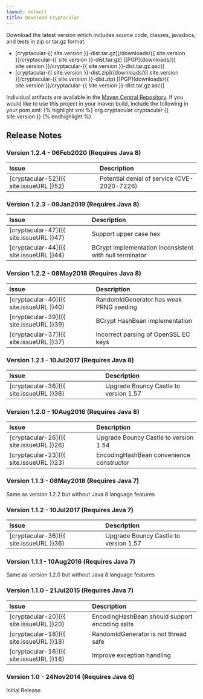 ```yaml
---
layout: default
title: Download Cryptacular
---
```

Download the latest version which includes source code, classes, javadocs, and tests in zip or tar.gz format.

* [cryptacular-{{ site.version }}-dist.tar.gz](/downloads/{{ site.version }}/cryptacular-{{ site.version }}-dist.tar.gz)   [[PGP](downloads/{{ site.version }}/cryptacular-{{ site.version }}-dist.tar.gz.asc)]
* [cryptacular-{{ site.version }}-dist.zip](/downloads/{{ site.version }}/cryptacular-{{ site.version }}-dist.zip)   [[PGP](downloads/{{ site.version }}/cryptacular-{{ site.version }}-dist.tar.gz.asc)]

Individual artifacts are available in the [Maven Central Repository](http://repo1.maven.org/maven2/org/cryptacular/cryptacular/).
If you would like to use this project in your maven build, include the following in your pom.xml:
{% highlight xml %}
<dependencies>
  <dependency>
    <groupId>org.cryptacular</groupId>
    <artifactId>cryptacular</artifactId>
    <version>{{ site.version }}</version>
  </dependency>
</dependencies>
{% endhighlight %}

## Release Notes

### Version 1.2.4 - 06Feb2020 (Requires Java 8)

Issue | Description
:---- | :----------
[cryptacular-52]({{ site.issueURL }}52) | Potential denial of service (CVE-2020-7226)

### Version 1.2.3 - 09Jan2019 (Requires Java 8)

Issue | Description
:---- | :----------
[cryptacular-47]({{ site.issueURL }}47) | Support upper case hex
[cryptacular-44]({{ site.issueURL }}44) | BCrypt implementation inconsistent with null terminator


### Version 1.2.2 - 08May2018 (Requires Java 8)

Issue | Description
:---- | :----------
[cryptacular-40]({{ site.issueURL }}40) | RandomIdGenerator has weak PRNG seeding
[cryptacular-39]({{ site.issueURL }}39) | BCrypt HashBean implementation
[cryptacular-37]({{ site.issueURL }}37) | Incorrect parsing of OpenSSL EC keys

### Version 1.2.1 - 10Jul2017 (Requires Java 8)

Issue | Description
:---- | :----------
[cryptacular-36]({{ site.issueURL }}36) | Upgrade Bouncy Castle to version 1.57

### Version 1.2.0 - 10Aug2016 (Requires Java 8)

Issue | Description
:---- | :----------
[cryptacular-26]({{ site.issueURL }}26) | Upgrade Bouncy Castle to version 1.54
[cryptacular-23]({{ site.issueURL }}23) | EncodingHashBean convenience constructor

### Version 1.1.3 - 08May2018 (Requires Java 7)
Same as version 1.2.2 but without Java 8 language features

### Version 1.1.2 - 10Jul2017 (Requires Java 7)

Issue | Description
:---- | :----------
[cryptacular-36]({{ site.issueURL }}36) | Upgrade Bouncy Castle to version 1.57

### Version 1.1.1 - 10Aug2016 (Requires Java 7)
Same as version 1.2.0 but without Java 8 language features

### Version 1.1.0 - 21Jul2015 (Requires Java 7)

Issue | Description
:---- | :----------
[cryptacular-20]({{ site.issueURL }}20) | EncodingHashBean should support encoding salts
[cryptacular-18]({{ site.issueURL }}18) | RandomIdGenerator is not thread safe
[cryptacular-16]({{ site.issueURL }}16) | Improve exception handling

### Version 1.0 - 24Nov2014 (Requires Java 6)
Initial Release

